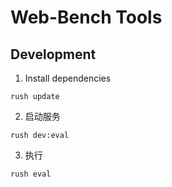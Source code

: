 # Web-Bench Tools



## Development

1. Install dependencies

```
rush update
```

2. 启动服务

```
rush dev:eval
```

3. 执行

```
rush eval
```
